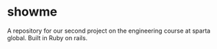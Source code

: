 # showme
A repository for our second project on the engineering course at sparta global. Built in Ruby on rails.
